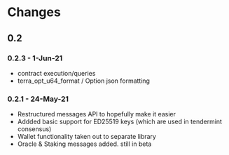 # Changes

## 0.2
### 0.2.3 -  1-Jun-21
* contract execution/queries
* terra_opt_u64_format / Option<u64> json formatting

### 0.2.1 - 24-May-21
* Restructured messages API to hopefully make it easier
* Addded basic support for ED25519 keys (which are used in tendermint consensus)
* Wallet functionality taken out to separate library
* Oracle & Staking messages added. still in beta
